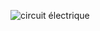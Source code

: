 ![circuit électrique](/arduino/blob/master/src/sketch_jun19j/circuit_electrique.png "circuit électrique")
